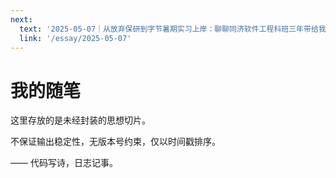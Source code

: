 ```yaml
---
next:
  text: '2025-05-07｜从放弃保研到字节暑期实习上岸：聊聊同济软件工程科班三年带给我了什么'
  link: '/essay/2025-05-07'
---
```


# 我的随笔

这里存放的是未经封装的思想切片。

不保证输出稳定性，无版本号约束，仅以时间戳排序。

—— 代码写诗，日志记事。

